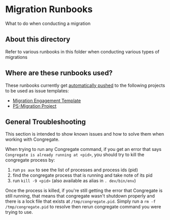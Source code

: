 # Migration Runbooks

What to do when conducting a migration

## About this directory

Refer to various runbooks in this folder when conducting various types of migrations

## Where are these runbooks used?

These runbooks currently get [automatically pushed](https://gitlab.com/gitlab-org/professional-services-automation/tools/migration/congregate/-/blob/master/.gitlab-ci.yml#L287) to the following projects to be used as issue templates:

- [Migration Engagement Template](https://gitlab.com/gitlab-org/professional-services-automation/delivery-kits/migration-delivery-kits/migration-template)
- [PS-Migration Project](https://gitlab.com/gitlab-com/customer-success/professional-services-group/ps-migration)

## General Troubleshooting

This section is intended to show known issues and how to solve them when working with Congregate.

When trying to run any Congregate command, if you get an error that says `Congregate is already running at <pid>`, you should try to kill the congregate process by:

1. run `ps aux` to see the list of processes and process ids (pid)
1. find the congregate process that is running and take note of its pid
1. run `kill -9 <pid>` (also available as alias in `. dev/bin/env`)

Once the process is killed, if you're still getting the error that Congregate is still running, that means that congregate wasn't shutdown properly and there is a lock file that exists at `/tmp/congregate.pid`. Simply run a `rm -f /tmp/congregate.pid` to resolve then rerun congregate command you were trying to use.
